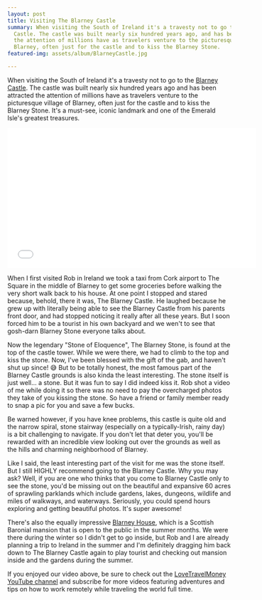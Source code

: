 ```yaml
---
layout: post
title: Visiting The Blarney Castle
summary: When visiting the South of Ireland it's a travesty not to go to the Blarney
  Castle. The castle was built nearly six hundred years ago, and has been attracted
  the attention of millions have as travelers venture to the picturesque village of
  Blarney, often just for the castle and to kiss the Blarney Stone.
featured-img: assets/album/BlarneyCastle.jpg

---
```

When visiting the South of Ireland it's a travesty not to go to the [Blarney Castle](https://www.blarneycastle.ie/). The castle was built nearly six hundred years ago and has been attracted the attention of millions have as travelers venture to the picturesque village of Blarney, often just for the castle and to kiss the Blarney Stone. It's a must-see, iconic landmark and one of the Emerald Isle's greatest treasures.

<iframe width="560" height="315" src="[https://www.youtube.com/embed/oc-8ylq2dsY](https://www.youtube.com/embed/oc-8ylq2dsY "https://www.youtube.com/embed/oc-8ylq2dsY")" frameborder="0" allow="accelerometer; autoplay; encrypted-media; gyroscope; picture-in-picture" allowfullscreen></iframe>

When I first visited Rob in Ireland we took a taxi from Cork airport to The Square in the middle of Blarney to get some groceries before walking the very short walk back to his house. At one point I stopped and stared because, behold, there it was, The Blarney Castle. He laughed because he grew up with literally being able to see the Blarney Castle from his parents front door, and had stopped noticing it really after all these years. But I soon forced him to be a tourist in his own backyard and we wen't to see that gosh-darn Blarney Stone everyone talks about.

Now the legendary "Stone of Eloquence", The Blarney Stone, is found at the top of the castle tower. While we were there, we had to climb to the top and kiss the stone. Now, I've been blessed with the gift of the gab, and haven't shut up since! 😅 But to be totally honest, the most famous part of the Blarney Castle grounds is also kinda the least interesting. The stone itself is just well... a stone. But it was fun to say I did indeed kiss it. Rob shot a video of me while doing it so there was no need to pay the overcharged photos they take of you kissing the stone. So have a friend or family member ready to snap a pic for you and save a few bucks.

Be warned however, if you have knee problems, this castle is quite old and the narrow spiral, stone stairway (especially on a typically-Irish, rainy day) is a bit challenging to navigate. If you don't let that deter you, you'll be rewarded with an incredible view looking out over the grounds as well as the hills and charming neighborhood of Blarney.

Like I said, the least interesting part of the visit for me was the stone itself. But I still HIGHLY recommend going to the Blarney Castle. Why you may ask? Well, if you are one who thinks that you come to Blarney Castle only to see the stone, you'd be missing out on the beautiful and expansive 60 acres of sprawling parklands which include gardens, lakes, dungeons, wildlife and miles of walkways, and waterways. Seriously, you could spend hours exploring and getting beautiful photos. It's super awesome!

There's also the equally impressive [Blarney House](), which is a Scottish Baronial mansion that is open to the public in the summer months. We were there during the winter so I didn't get to go inside, but Rob and I are already planning a trip to Ireland in the summer and I'm definitely dragging him back down to The Blarney Castle again to play tourist and checking out mansion inside and the gardens during the summer.

If you enjoyed our video above, be sure to check out the [LoveTravelMoney YouTube channel]() and subscribe for more videos featuring adventures and tips on how to work remotely while traveling the world full time.